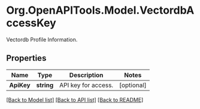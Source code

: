 # Org.OpenAPITools.Model.VectordbAccessKey
Vectordb Profile Information.

## Properties

Name | Type | Description | Notes
------------ | ------------- | ------------- | -------------
**ApiKey** | **string** | API key for access. | [optional] 

[[Back to Model list]](../README.md#documentation-for-models) [[Back to API list]](../README.md#documentation-for-api-endpoints) [[Back to README]](../README.md)

